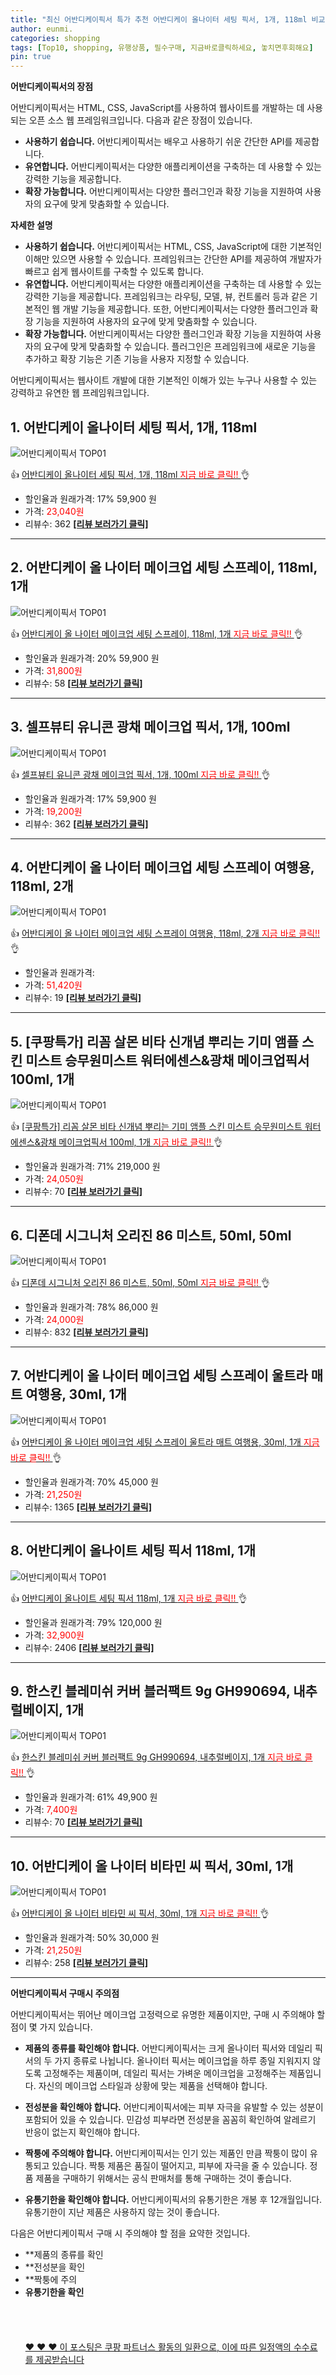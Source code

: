 ```yaml
---
title: "최신 어반디케이픽서 특가 추천 어반디케이 올나이터 세팅 픽서, 1개, 118ml 비교 장점"
author: eunmi.
categories: shopping
tags: [Top10, shopping, 유행상품, 필수구매, 지금바로클릭하세요, 놓치면후회해요]
pin: true
---
```

**어반디케이픽서의 장점**

어반디케이픽서는 HTML, CSS, JavaScript를 사용하여 웹사이트를 개발하는 데 사용되는 오픈 소스 웹 프레임워크입니다. 다음과 같은 장점이 있습니다.

* **사용하기 쉽습니다.** 어반디케이픽서는 배우고 사용하기 쉬운 간단한 API를 제공합니다.
* **유연합니다.** 어반디케이픽서는 다양한 애플리케이션을 구축하는 데 사용할 수 있는 강력한 기능을 제공합니다.
* **확장 가능합니다.** 어반디케이픽서는 다양한 플러그인과 확장 기능을 지원하여 사용자의 요구에 맞게 맞춤화할 수 있습니다.

**자세한 설명**

* **사용하기 쉽습니다.** 어반디케이픽서는 HTML, CSS, JavaScript에 대한 기본적인 이해만 있으면 사용할 수 있습니다. 프레임워크는 간단한 API를 제공하여 개발자가 빠르고 쉽게 웹사이트를 구축할 수 있도록 합니다.
* **유연합니다.** 어반디케이픽서는 다양한 애플리케이션을 구축하는 데 사용할 수 있는 강력한 기능을 제공합니다. 프레임워크는 라우팅, 모델, 뷰, 컨트롤러 등과 같은 기본적인 웹 개발 기능을 제공합니다. 또한, 어반디케이픽서는 다양한 플러그인과 확장 기능을 지원하여 사용자의 요구에 맞게 맞춤화할 수 있습니다.
* **확장 가능합니다.** 어반디케이픽서는 다양한 플러그인과 확장 기능을 지원하여 사용자의 요구에 맞게 맞춤화할 수 있습니다. 플러그인은 프레임워크에 새로운 기능을 추가하고 확장 기능은 기존 기능을 사용자 지정할 수 있습니다.

어반디케이픽서는 웹사이트 개발에 대한 기본적인 이해가 있는 누구나 사용할 수 있는 강력하고 유연한 웹 프레임워크입니다.

   

## 1. 어반디케이 올나이터 세팅 픽서, 1개, 118ml

![어반디케이픽서 TOP01](https://thumbnail7.coupangcdn.com/thumbnails/remote/230x230ex/image/vendor_inventory/a6ee/a9bf09378ef51087481907722e146362755637cf9dbdc4b2a4c74726307d.png)


👍 [어반디케이 올나이터 세팅 픽서, 1개, 118ml <font color=red> 지금 바로 클릭!! </font> ](https://link.coupang.com/re/AFFSDP?lptag=AF3617701&subid=GithubCoopas&pageKey=6856538559&traceid=V0-153&itemId=16353068905&vendorItemId=81430104082) 👌 


- 할인율과 원래가격: 17%  59,900   원
- 가격: <span style='color:red'>23,040원</span>
- 리뷰수: 362  [**[리뷰 보러가기 클릭]**](https://link.coupang.com/re/AFFSDP?lptag=AF3617701&subid=GithubCoopas&pageKey=6856538559&traceid=V0-153&itemId=16353068905&vendorItemId=81430104082)

---


   

## 2. 어반디케이 올 나이터 메이크업 세팅 스프레이, 118ml, 1개

![어반디케이픽서 TOP01](https://thumbnail8.coupangcdn.com/thumbnails/remote/230x230ex/image/vendor_inventory/34f0/35a573695938de483e67ddfb36b41155f9ab9c3ed37a536cd7de3409c248.jpg)


👍 [어반디케이 올 나이터 메이크업 세팅 스프레이, 118ml, 1개 <font color=red> 지금 바로 클릭!! </font> ](https://link.coupang.com/re/AFFSDP?lptag=AF3617701&subid=GithubCoopas&pageKey=7390972494&traceid=V0-153&itemId=13214987288&vendorItemId=78886257009) 👌 


- 할인율과 원래가격: 20%  59,900   원
- 가격: <span style='color:red'>31,800원</span>
- 리뷰수: 58  [**[리뷰 보러가기 클릭]**](https://link.coupang.com/re/AFFSDP?lptag=AF3617701&subid=GithubCoopas&pageKey=7390972494&traceid=V0-153&itemId=13214987288&vendorItemId=78886257009)

---


   

## 3. 셀프뷰티 유니콘 광채 메이크업 픽서, 1개, 100ml

![어반디케이픽서 TOP01](https://thumbnail10.coupangcdn.com/thumbnails/remote/230x230ex/image/retail/images/2941750162762326-f38d9bf5-f53c-4918-9219-4e3149020712.png)


👍 [셀프뷰티 유니콘 광채 메이크업 픽서, 1개, 100ml <font color=red> 지금 바로 클릭!! </font> ](https://link.coupang.com/re/AFFSDP?lptag=AF3617701&subid=GithubCoopas&pageKey=7366598882&traceid=V0-153&itemId=19418774596&vendorItemId=4642833743) 👌 


- 할인율과 원래가격: 17%  59,900   원
- 가격: <span style='color:red'>19,200원</span>
- 리뷰수: 362  [**[리뷰 보러가기 클릭]**](https://link.coupang.com/re/AFFSDP?lptag=AF3617701&subid=GithubCoopas&pageKey=7366598882&traceid=V0-153&itemId=19418774596&vendorItemId=4642833743)

---


   

## 4. 어반디케이 올 나이터 메이크업 세팅 스프레이 여행용, 118ml, 2개

![어반디케이픽서 TOP01](https://thumbnail6.coupangcdn.com/thumbnails/remote/230x230ex/image/vendor_inventory/8d13/5c8d05cbc9a795bcae2357ce393c9ba8ec498c65e14fae19c8c72f048a7d.jpg)


👍 [어반디케이 올 나이터 메이크업 세팅 스프레이 여행용, 118ml, 2개 <font color=red> 지금 바로 클릭!! </font> ](https://link.coupang.com/re/AFFSDP?lptag=AF3617701&subid=GithubCoopas&pageKey=6327136066&traceid=V0-153&itemId=14549284669&vendorItemId=82043667738) 👌 


- 할인율과 원래가격: 
- 가격: <span style='color:red'>51,420원</span>
- 리뷰수: 19  [**[리뷰 보러가기 클릭]**](https://link.coupang.com/re/AFFSDP?lptag=AF3617701&subid=GithubCoopas&pageKey=6327136066&traceid=V0-153&itemId=14549284669&vendorItemId=82043667738)

---


   

## 5. [쿠팡특가] 리꼼 살몬 비타 신개념 뿌리는 기미 앰플 스킨 미스트 승무원미스트 워터에센스&광채 메이크업픽서 100ml, 1개

![어반디케이픽서 TOP01](https://thumbnail7.coupangcdn.com/thumbnails/remote/230x230ex/image/vendor_inventory/1448/bf639a6f77c03f66046543f240b46619c93f6c5535939d370f4840f21187.jpg)


👍 [[쿠팡특가] 리꼼 살몬 비타 신개념 뿌리는 기미 앰플 스킨 미스트 승무원미스트 워터에센스&광채 메이크업픽서 100ml, 1개 <font color=red> 지금 바로 클릭!! </font> ](https://link.coupang.com/re/AFFSDP?lptag=AF3617701&subid=GithubCoopas&pageKey=7599358802&traceid=V0-153&itemId=20099088312&vendorItemId=76571219640) 👌 


- 할인율과 원래가격: 71%  219,000   원
- 가격: <span style='color:red'>24,050원</span>
- 리뷰수: 70  [**[리뷰 보러가기 클릭]**](https://link.coupang.com/re/AFFSDP?lptag=AF3617701&subid=GithubCoopas&pageKey=7599358802&traceid=V0-153&itemId=20099088312&vendorItemId=76571219640)

---


   

## 6. 디폰데 시그니처 오리진 86 미스트, 50ml, 50ml

![어반디케이픽서 TOP01](https://thumbnail9.coupangcdn.com/thumbnails/remote/230x230ex/image/vendor_inventory/1fdb/200b23a0157790c155b8a8a03e8946a1de3067306aa2dca9a89b7cfc0763.png)


👍 [디폰데 시그니처 오리진 86 미스트, 50ml, 50ml <font color=red> 지금 바로 클릭!! </font> ](https://link.coupang.com/re/AFFSDP?lptag=AF3617701&subid=GithubCoopas&pageKey=7627471691&traceid=V0-153&itemId=20235751514&vendorItemId=86419444899) 👌 


- 할인율과 원래가격: 78%  86,000   원
- 가격: <span style='color:red'>24,000원</span>
- 리뷰수: 832  [**[리뷰 보러가기 클릭]**](https://link.coupang.com/re/AFFSDP?lptag=AF3617701&subid=GithubCoopas&pageKey=7627471691&traceid=V0-153&itemId=20235751514&vendorItemId=86419444899)

---


   

## 7. 어반디케이 올 나이터 메이크업 세팅 스프레이 울트라 매트 여행용, 30ml, 1개

![어반디케이픽서 TOP01](https://thumbnail10.coupangcdn.com/thumbnails/remote/230x230ex/image/retail/images/2022/02/07/12/9/d57bbe61-e733-43c6-967e-2352dcaa0acc.jpg)


👍 [어반디케이 올 나이터 메이크업 세팅 스프레이 울트라 매트 여행용, 30ml, 1개 <font color=red> 지금 바로 클릭!! </font> ](https://link.coupang.com/re/AFFSDP?lptag=AF3617701&subid=GithubCoopas&pageKey=6327136066&traceid=V0-153&itemId=13214988777&vendorItemId=80473373534) 👌 


- 할인율과 원래가격: 70%  45,000   원
- 가격: <span style='color:red'>21,250원</span>
- 리뷰수: 1365  [**[리뷰 보러가기 클릭]**](https://link.coupang.com/re/AFFSDP?lptag=AF3617701&subid=GithubCoopas&pageKey=6327136066&traceid=V0-153&itemId=13214988777&vendorItemId=80473373534)

---


   

## 8. 어반디케이 올나이트 세팅 픽서 118ml, 1개

![어반디케이픽서 TOP01](https://thumbnail6.coupangcdn.com/thumbnails/remote/230x230ex/image/vendor_inventory/715a/62fa76457c86abe5cb65a949e0bdbe6ceea59cd837ef4574512263b1c4fb.png)


👍 [어반디케이 올나이트 세팅 픽서 118ml, 1개 <font color=red> 지금 바로 클릭!! </font> ](https://link.coupang.com/re/AFFSDP?lptag=AF3617701&subid=GithubCoopas&pageKey=6327136066&traceid=V0-153&itemId=17147442658&vendorItemId=84365528652) 👌 


- 할인율과 원래가격: 79%  120,000   원
- 가격: <span style='color:red'>32,900원</span>
- 리뷰수: 2406  [**[리뷰 보러가기 클릭]**](https://link.coupang.com/re/AFFSDP?lptag=AF3617701&subid=GithubCoopas&pageKey=6327136066&traceid=V0-153&itemId=17147442658&vendorItemId=84365528652)

---


   

## 9. 한스킨 블레미쉬 커버 블러팩트 9g GH990694, 내추럴베이지, 1개

![어반디케이픽서 TOP01](https://thumbnail8.coupangcdn.com/thumbnails/remote/230x230ex/image/retail/images/1829440684000906-da899b1a-ec57-49c5-a6d6-6278b69da850.jpg)


👍 [한스킨 블레미쉬 커버 블러팩트 9g GH990694, 내추럴베이지, 1개 <font color=red> 지금 바로 클릭!! </font> ](https://link.coupang.com/re/AFFSDP?lptag=AF3617701&subid=GithubCoopas&pageKey=1930143370&traceid=V0-153&itemId=3276709528&vendorItemId=71263707663) 👌 


- 할인율과 원래가격: 61%  49,900   원
- 가격: <span style='color:red'>7,400원</span>
- 리뷰수: 70  [**[리뷰 보러가기 클릭]**](https://link.coupang.com/re/AFFSDP?lptag=AF3617701&subid=GithubCoopas&pageKey=1930143370&traceid=V0-153&itemId=3276709528&vendorItemId=71263707663)

---


   

## 10. 어반디케이 올 나이터 비타민 씨 픽서, 30ml, 1개

![어반디케이픽서 TOP01](https://thumbnail6.coupangcdn.com/thumbnails/remote/230x230ex/image/retail/images/2023/07/25/15/6/f1dedf75-e5ff-4398-a22f-d828cb51bf8b.jpg)


👍 [어반디케이 올 나이터 비타민 씨 픽서, 30ml, 1개 <font color=red> 지금 바로 클릭!! </font> ](https://link.coupang.com/re/AFFSDP?lptag=AF3617701&subid=GithubCoopas&pageKey=7371962190&traceid=V0-153&itemId=19575900522&vendorItemId=86683558525) 👌 


- 할인율과 원래가격: 50%  30,000   원
- 가격: <span style='color:red'>21,250원</span>
- 리뷰수: 258  [**[리뷰 보러가기 클릭]**](https://link.coupang.com/re/AFFSDP?lptag=AF3617701&subid=GithubCoopas&pageKey=7371962190&traceid=V0-153&itemId=19575900522&vendorItemId=86683558525)

---
**어반디케이픽서 구매시 주의점**

어반디케이픽서는 뛰어난 메이크업 고정력으로 유명한 제품이지만, 구매 시 주의해야 할 점이 몇 가지 있습니다.

* **제품의 종류를 확인해야 합니다.** 어반디케이픽서는 크게 올나이터 픽서와 데일리 픽서의 두 가지 종류로 나뉩니다. 올나이터 픽서는 메이크업을 하루 종일 지워지지 않도록 고정해주는 제품이며, 데일리 픽서는 가벼운 메이크업을 고정해주는 제품입니다. 자신의 메이크업 스타일과 상황에 맞는 제품을 선택해야 합니다.

* **전성분을 확인해야 합니다.** 어반디케이픽서에는 피부 자극을 유발할 수 있는 성분이 포함되어 있을 수 있습니다. 민감성 피부라면 전성분을 꼼꼼히 확인하여 알레르기 반응이 없는지 확인해야 합니다.

* **짝퉁에 주의해야 합니다.** 어반디케이픽서는 인기 있는 제품인 만큼 짝퉁이 많이 유통되고 있습니다. 짝퉁 제품은 품질이 떨어지고, 피부에 자극을 줄 수 있습니다. 정품 제품을 구매하기 위해서는 공식 판매처를 통해 구매하는 것이 좋습니다.

* **유통기한을 확인해야 합니다.** 어반디케이픽서의 유통기한은 개봉 후 12개월입니다. 유통기한이 지난 제품은 사용하지 않는 것이 좋습니다.

다음은 어반디케이픽서 구매 시 주의해야 할 점을 요약한 것입니다.

* **제품의 종류를 확인
* **전성분을 확인
* **짝퉁에 주의
* **유통기한을 확인**<br><br><br><br><br> [ ❤ ❤ ❤ 이 포스팅은 쿠팡 파트너스 활동의 일환으로, 이에 따른 일정액의 수수료를 제공받습니다](https://link.coupang.com/a/bcEFyh)